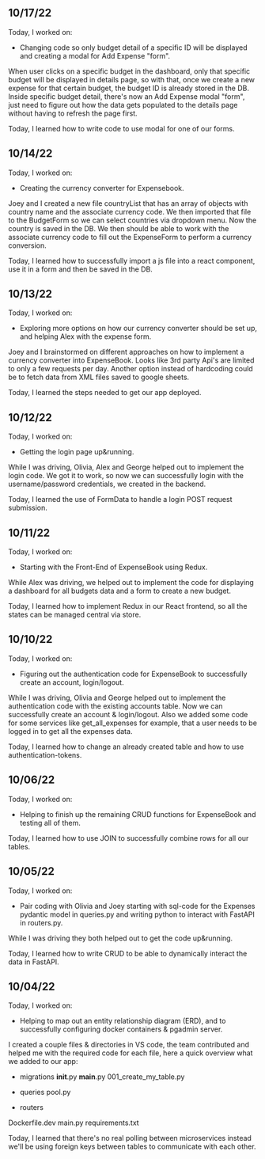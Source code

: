 ## 10/17/22

Today, I worked on:

*  Changing code so only budget detail of a specific ID will be displayed and creating a modal for Add Expense "form".

When user clicks on a specific budget in the dashboard, only that specific budget will be displayed in details page, so with that, once we create a new expense for that certain budget, the budget ID is already stored in the DB. Inside specific budget detail, there's now an Add Expense modal "form", just need to figure out how the data gets populated to the details page without having to refresh the page first.

Today, I learned how to write code to use modal for one of our forms.



## 10/14/22

Today, I worked on:

*  Creating the currency converter for Expensebook.

Joey and I created a new file countryList that has an array of objects with country name and the associate currency code. We then imported that file to the BudgetForm so we can select countries via dropdown menu. Now the country is saved in the DB. We then should be able to work with the associate currency code to fill out the ExpenseForm to perform a currency conversion.

Today, I learned how to successfully import a js file into a react component, use it in a form and then be saved in the DB.



## 10/13/22

Today, I worked on:

* Exploring more options on how our currency converter should be set up, and helping Alex with the expense form.

Joey and I brainstormed on different approaches on how to implement a currency converter into ExpenseBook. Looks like 3rd party Api's are limited to only a few requests per day. Another option instead of hardcoding could be to fetch data from XML files saved to google sheets.

Today, I learned the steps needed to get our app deployed.



## 10/12/22

Today, I worked on:

* Getting the login page up&running.

While I was driving, Olivia, Alex and George helped out to implement the login code. We got it to work, so now we can successfully login with the username/password credentials, we created in the backend.

Today, I learned the use of FormData to handle a login POST request submission.



## 10/11/22

Today, I worked on:

* Starting with the Front-End of ExpenseBook using Redux.

While Alex was driving, we helped out to implement the code for displaying a dashboard for all budgets data and a form to create a new budget.

Today, I learned how to implement Redux in our React frontend, so all the states can be managed central via store.



## 10/10/22

Today, I worked on:

* Figuring out the authentication code for ExpenseBook to successfully create an account, login/logout.

While I was driving, Olivia and George helped out to implement the authentication code with the existing accounts table. Now we can successfully create an account & login/logout. Also we added some code for some services like get_all_expenses for example, that a user needs to be logged in to get all the expenses data.

Today, I learned how to change an already created table and how to use authentication-tokens.



## 10/06/22

Today, I worked on:

* Helping to finish up the remaining CRUD functions for ExpenseBook and testing all of them.

Today, I learned how to use JOIN to successfully combine rows for all our tables.



## 10/05/22

Today, I worked on:

* Pair coding with Olivia and Joey starting with sql-code for the Expenses pydantic model in queries.py and writing python to interact with FastAPI in routers.py.

While I was driving they both helped out to get the code up&running.

Today, I learned how to write CRUD to be able to dynamically interact the data in FastAPI.


## 10/04/22

Today, I worked on:

* Helping to map out an entity relationship diagram (ERD), and to successfully configuring docker containers & pgadmin server. 

I created a couple files & directories in VS code, the team contributed and helped me with the required code for each file, here a quick overview what we added to our app:

- migrations
__init__.py
__main__.py
001_create_my_table.py

- queries
pool.py

- routers

Dockerfile.dev
main.py
requirements.txt

Today, I learned that there's no real polling between microservices instead we'll be using foreign keys between tables to communicate with each other. 
